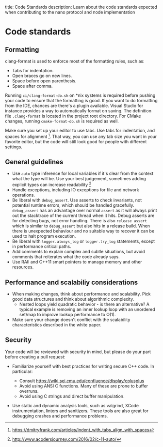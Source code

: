 title: Code Standards
description: Learn about the code standards expected when contributing to the nano protocol and node implementation

# Code standards

## Formatting

clang-format is used to enforce most of the formatting rules, such as:

* Tabs for indentation.
* Open braces go on new lines.
* Space before open parenthesis.
* Space after comma.

Running `ci/clang-format-do.sh` on \*nix systems is required before pushing your code to ensure that the formatting is good. If you want to do formatting from the IDE, chances are there's a plugin available. Visual Studio for instance provides a way to automatically format on saving. The definition file `.clang-format` is located in the project root directory. For CMake changes, running `cmake-format-do.sh` is required as well.

Make sure you set up your editor to use tabs. Use tabs for indentation, and spaces for alignment [^1]. That way, you can use any tab size you want in your favorite editor, but the code will still look good for people with different settings.

## General guidelines

* Use `auto` type inference for local variables if it's clear from the context what the type will be. Use your best judgement, sometimes adding explicit types can increase readability [^2]
* Handle exceptions, including IO exceptions for file and network operations.
* Be liberal with `debug_assert`. Use asserts to check invariants, not potential runtime errors, which should be handled gracefully. `debug_assert` has an advantage over normal `assert` as it will always print out the stacktrace of the current thread when it hits. Debug asserts are for detecting bugs, not error handling. There is also `release_assert` which is similar to `debug_assert` but also hits in a release build. When there is unexpected behaviour and no suitable way to recover it can be used to halt program execution.
* Be liberal with `logger.always_log` or `logger.try_log` statements, except in performance critical paths.
* Add comments to explain complex and subtle situations, but avoid comments that reiterates what the code already says.
* Use RAII and C++11 smart pointers to manage memory and other resources.

## Performance and scalabiliy considerations

* When making changes, think about performance and scalability. Pick good data structures and think about algorithmic complexity. 
    * Nested loops yield quadratic behavior - is there an alternative? A typical example is removing an inner lookup loop with an unordered set/map to improve lookup performance to O(1).
* Make sure your change doesn't conflict with the scalability characteristics described in the white paper.

## Security

Your code will be reviewed with security in mind, but please do your part before creating a pull request:

* Familiarize yourself with best practices for writing secure C++ code. In particular:
    * Consult https://wiki.sei.cmu.edu/confluence/display/cplusplus
    * Avoid using ANSI C functions. Many of these are prone to buffer overruns.
    * Avoid using C strings and direct buffer manipulation.

* Use static and dynamic analysis tools, such as valgrind, XCode instrumentation, linters and sanitizers. These tools are also great for debugging crashes and performance problems.

[^1]: https://dmitryfrank.com/articles/indent_with_tabs_align_with_spaces
[^2]: http://www.acodersjourney.com/2016/02/c-11-auto/
